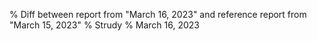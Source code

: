 % Diff between report from "March 16, 2023" and reference report from "March 15, 2023"
% Strudy
% March 16, 2023


